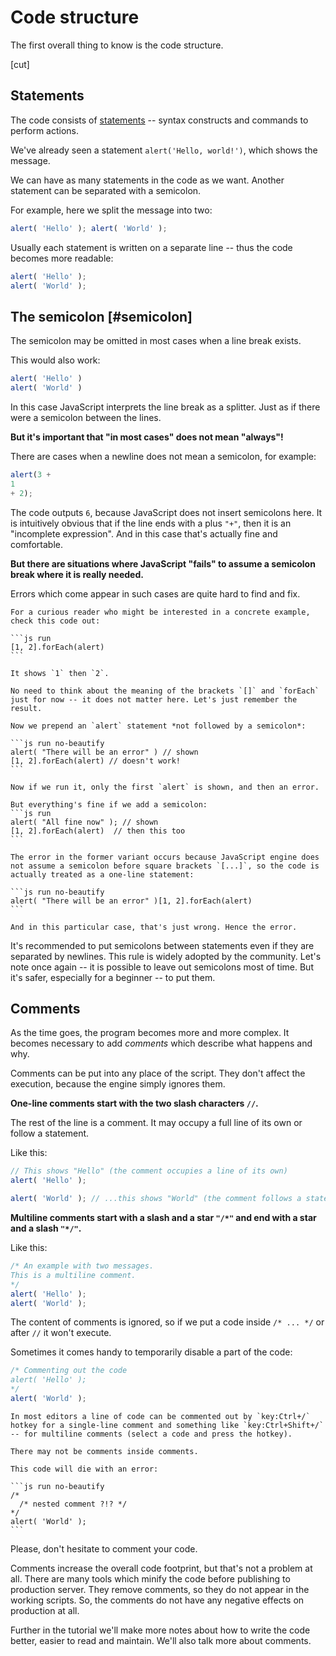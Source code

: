 # Code structure

The first overall thing to know is the code structure.

[cut]

## Statements

The code consists of [statements](https://en.wikipedia.org/wiki/Statement_(computer_science)) -- syntax constructs and commands to perform actions.

We've already seen a statement `alert('Hello, world!')`, which shows the message.

We can have as many statements in the code as we want. Another statement can be separated with a semicolon.

For example, here we split the message into two:

```js run no-beautify
alert( 'Hello' ); alert( 'World' );
```

Usually each statement is written on a separate line -- thus the code becomes more readable:

```js run no-beautify
alert( 'Hello' );
alert( 'World' );
```

## The semicolon [#semicolon]

The semicolon may be omitted in most cases when a line break exists.

This would also work:

```js run no-beautify
alert( 'Hello' )
alert( 'World' )
```

In this case JavaScript interprets the line break as a splitter. Just as if there were a semicolon between the lines.

**But it's important that "in most cases" does not mean "always"!**

There are cases when a newline does not mean a semicolon, for example:

```js run no-beautify
alert(3 +
1
+ 2);
```

The code outputs `6`, because JavaScript does not insert semicolons here. It is intuitively obvious that if the line ends with a plus `"+"`, then it is an "incomplete expression". And in this case that's actually fine and comfortable.

**But there are situations where JavaScript "fails" to assume a semicolon break where it is really needed.**

Errors which come appear in such cases are quite hard to find and fix.

````smart header="An example of the error"
For a curious reader who might be interested in a concrete example, check this code out:

```js run
[1, 2].forEach(alert)
```

It shows `1` then `2`.

No need to think about the meaning of the brackets `[]` and `forEach` just for now -- it does not matter here. Let's just remember the result.

Now we prepend an `alert` statement *not followed by a semicolon*:

```js run no-beautify
alert( "There will be an error" ) // shown
[1, 2].forEach(alert) // doesn't work!
```

Now if we run it, only the first `alert` is shown, and then an error.

But everything's fine if we add a semicolon:
```js run
alert( "All fine now" ); // shown
[1, 2].forEach(alert)  // then this too
```

The error in the former variant occurs because JavaScript engine does not assume a semicolon before square brackets `[...]`, so the code is actually treated as a one-line statement:

```js run no-beautify
alert( "There will be an error" )[1, 2].forEach(alert) 
```

And in this particular case, that's just wrong. Hence the error.

````

It's recommended to put semicolons between statements even if they are separated by newlines. This rule is widely adopted by the community. Let's note once again -- it is possible to leave out semicolons most of time. But it's safer, especially for a beginner -- to put them.

## Comments

As the time goes, the program becomes more and more complex. It becomes necessary to add *comments* which describe what happens and why.

Comments can be put into any place of the script. They don't affect the execution, because the engine simply ignores them.

**One-line comments start with the two slash characters `//`.**

The rest of the line is a comment. It may occupy a full line of its own or follow a statement.

Like this:
```js run
// This shows "Hello" (the comment occupies a line of its own)
alert( 'Hello' );

alert( 'World' ); // ...this shows "World" (the comment follows a statement)
```

**Multiline comments start with a slash and a star <code>"/&#42;"</code> and end with a star and a slash <code>"&#42;/"</code>.**

Like this:

```js run
/* An example with two messages.
This is a multiline comment.
*/
alert( 'Hello' );
alert( 'World' );
```

The content of comments is ignored, so if we put a code inside <code>/&#42; ... &#42;/</code> or after `//` it won't execute.

Sometimes it comes handy to temporarily disable a part of the code:

```js run
/* Commenting out the code
alert( 'Hello' );
*/
alert( 'World' );
```

```smart header="Use hotkeys!"
In most editors a line of code can be commented out by `key:Ctrl+/` hotkey for a single-line comment and something like `key:Ctrl+Shift+/` -- for multiline comments (select a code and press the hotkey).
```

````warn header="Nested comments are not supported!"
There may not be comments inside comments.

This code will die with an error:

```js run no-beautify
/*
  /* nested comment ?!? */
*/
alert( 'World' );
```
````

Please, don't hesitate to comment your code.

Comments increase the overall code footprint, but that's not a problem at all. There are many tools which minify the code before publishing to production server. They remove comments, so they do not appear in the working scripts. So, the comments do not have any negative effects on production at all.

Further in the tutorial we'll make more notes about how to write the code better, easier to read and maintain. We'll also talk more about comments.

